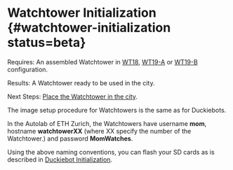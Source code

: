 # Watchtower Initialization {#watchtower-initialization status=beta}

<div class='requirements' markdown="1">

Requires: An assembled Watchtower in [WT18](#watchtower-hardware-assembly-WT18), [WT19-A](#watchtower-hardware-assembly-WT19-A) or [WT19-B](#watchtower-hardware-assembly-WT19-B) configuration.

Results: A Watchtower ready to be used in the city.

Next Steps: [Place the Watchtower in the city](#localization-watchtower-placement).
</div>

The image setup procedure for Watchtowers is the same as for Duckiebots.

In the Autolab of ETH Zurich, the Watchtowers have username **mom**, hostname **watchtowerXX** (where XX specify the number of the Watchtower.) and password **MomWatches**.

Using the above naming conventions, you can flash your SD cards as is described in [Duckiebot Initialization](+opmanual_duckiebot#setup-duckiebot).

